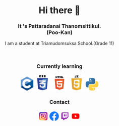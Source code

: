 <h1 align="center">
Hi there 👋 </h1>
<h3 align="center">It 's Pattaradanai Thanomsittikul.<br>
(Poo-Kan)<br></h3>
<p align="center">I am a student at Triamudomsuksa School.(Grade 11)</p><br>
<h3 align="center">Currently learning</h3>
<div align="center">
  <img src="https://github.com/Takedaxz/Takedaxz/blob/main/C.png?raw=true" width="40px">
  <img src="https://github.com/Takedaxz/Takedaxz/blob/main/CSS.png?raw=true" width="50px">
  <img src="https://github.com/Takedaxz/Takedaxz/blob/main/HTML.png?raw=true" width="50px">
  <img src="https://github.com/Takedaxz/Takedaxz/blob/main/Javascript.png?raw=true" width="50px">
  <img src="https://github.com/Takedaxz/Takedaxz/blob/main/Python.png?raw=true" width="40px">
</div>
<h3 align="center">Contact
  <div>
    <br>
    <a href="http://gg.gg/v9bsu" target="_blank"><img src="https://github.com/Takedaxz/Takedaxz/blob/main/ig.png?raw=true" width="30px"></a>
    <a href="http://gg.gg/v9bws" target="_blank"><img src="https://github.com/Takedaxz/Takedaxz/blob/main/fb.png?raw=true" width="30px"></a>
    <a href="https://www.twitch.tv/takedax" target="_blank"><img src="https://github.com/Takedaxz/Takedaxz/blob/main/twitch.png?raw=true" width="30px"></a>
    <a href="http://gg.gg/va3d3" target="_blank"><img src="https://github.com/Takedaxz/Takedaxz/blob/main/yt.png?raw=true" width="30px"></a>
  </div>
</h3>
  
